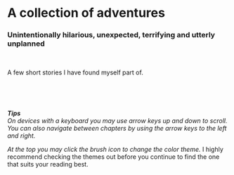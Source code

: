 # A collection of adventures
### Unintentionally hilarious, unexpected, terrifying and utterly unplanned

&nbsp;

A few short stories I have found myself part of.

&nbsp;

&nbsp;

_**Tips**_  
_On devices with a keyboard you may use arrow keys up and down to scroll._  
_You can also navigate between chapters by using the arrow keys to the left and right._

_At the top you may click the brush icon to change the color theme._ I highly recommend checking the themes out before you continue to find the one that suits your reading best.
